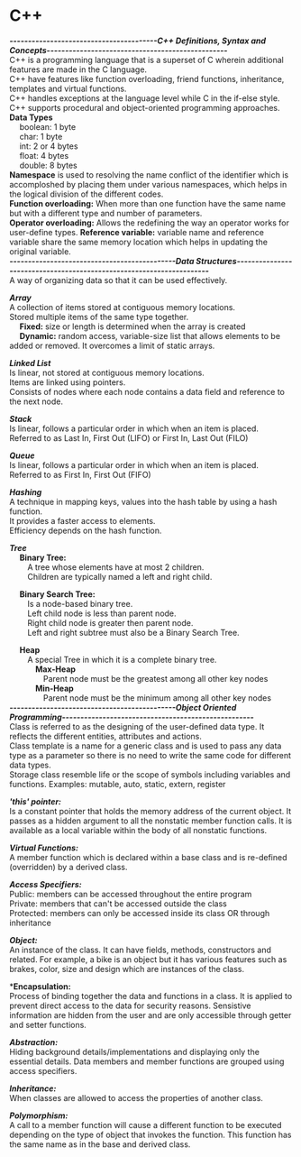 # C++
***----------------------------------------C++ Definitions, Syntax and Concepts-------------------------------------------------***  
C++ is a programming language that is a superset of C wherein additional features are made in the C language.  
C++ have features like function overloading, friend functions, inheritance, templates and virtual functions.  
C++ handles exceptions at the language level while C in the if-else style.  
C++ supports procedural and object-oriented programming approaches.  
**Data Types**  
&emsp; boolean: 1 byte  
&emsp; char: 1 byte  
&emsp; int: 2 or 4 bytes  
&emsp; float: 4 bytes  
&emsp; double: 8 bytes  
**Namespace** is used to resolving the name conflict of the identifier which is accomploshed by placing them under various namespaces, which helps
in the logical division of the different codes.  
**Function overloading:** When more than one function have the same name but with a different type and number of parameters.  
**Operator overloading:** Allows the redefining the way an operator works for user-define types.
**Reference variable:** variable name and reference variable share the same memory location which helps in updating the original variable.  
***---------------------------------------------Data Structures---------------------------------------------------------------------***  
A way of organizing data so that it can be used effectively.  

***Array***  
A collection of items stored at contiguous memory locations.  
Stored multiple items of the same type together.  
&emsp; **Fixed:** size or length is determined when the array is created  
&emsp; **Dynamic:** random access, variable-size list that allows elements to be added or removed. It overcomes a limit of static arrays.

***Linked List***  
Is linear, not stored at contiguous memory locations.  
Items are linked using pointers.  
Consists of nodes where each node contains a data field and reference to the next node.  

***Stack***  
Is linear, follows a particular order in which when an item is placed.  
Referred to as Last In, First Out (LIFO) or First In, Last Out (FILO)

***Queue***  
Is linear, follows a particular order in which when an item is placed.  
Referred to as First In, First Out (FIFO)

***Hashing***  
A technique in mapping keys, values into the hash table by using a hash function.  
It provides a faster access to elements.  
Efficiency depends on the hash function.

***Tree***  
&emsp; **Binary Tree:**  
&emsp;&emsp; A tree whose elements have at most 2 children.  
&emsp;&emsp; Children are typically named a left and right child.  

&emsp; **Binary Search Tree:**  
&emsp;&emsp; Is a node-based binary tree.  
&emsp;&emsp; Left child node is less than parent node.  
&emsp;&emsp; Right child node is greater then parent node.  
&emsp;&emsp; Left and right subtree must also be a Binary Search Tree.  

&emsp; **Heap**  
&emsp;&emsp; A special Tree in which it is a complete binary tree.  
&emsp;&emsp;&emsp; **Max-Heap**  
&emsp;&emsp;&emsp;&emsp; Parent node must be the greatest among all other key nodes  
&emsp;&emsp;&emsp; **Min-Heap**  
&emsp;&emsp;&emsp;&emsp; Parent node must be the minimum among all other key nodes  
***---------------------------------------------Object Oriented Programming----------------------------------------------------***  
  Class is referred to as the designing of the user-defined data type. 
  It reflects the different entities, attributes and actions.  
  Class template is a name for a generic class and is used to pass any data type as a parameter so there is 
  no need to write the same code for different data types.  
  Storage class resemble life or the scope of symbols including variables and functions.
  Examples: mutable, auto, static, extern, register  
  
***'this' pointer:***  
  Is a constant pointer that holds the memory address of the current object. It passes as a hidden argument to all the nonstatic member
  function calls. It is available as a local variable within the body of all nonstatic functions.
  
  ***Virtual Functions:***  
  A member function which is declared within a base class and is re-defined (overridden) by a derived class. 
  
***Access Specifiers:***  
  Public: members can be accessed throughout the entire program  
  Private: members that can't be accessed outside the class  
  Protected: members can only be accessed inside its class OR through inheritance  
  
***Object:***  
  An instance of the class. It can have fields, methods, constructors and related. 
  For example, a bike is an object but it has various features such as brakes, color, size and design which are instances of the class.  
    
***Encapsulation:**  
  Process of binding together the data and functions in a class. It is applied to prevent direct access to the data for security reasons.
  Sensistive information are hidden from the user and are only accessible through getter and setter functions.  
  
***Abstraction:***  
  Hiding background details/implementations and displaying only the essential details. 
  Data members and member functions are grouped using access specifiers.  

***Inheritance:***  
  When classes are allowed to access the properties of another class.  

***Polymorphism:***  
  A call to a member function will cause a different function to be executed depending on the type of object that invokes the function.
  This function has the same name as in the base and derived class.  
